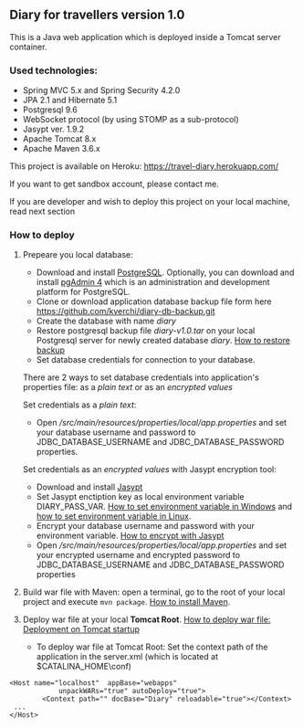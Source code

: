 ## Diary for travellers version 1.0
This is a Java web application which is deployed inside a Tomcat server container.

### Used technologies:
* Spring MVC 5.x and Spring Security 4.2.0
* JPA 2.1 and Hibernate 5.1
* Postgresql  9.6
* WebSocket protocol (by using STOMP as a sub-protocol)
* Jasypt ver. 1.9.2 
* Apache Tomcat 8.x
* Apache Maven 3.6.x

This project is available on Heroku: https://travel-diary.herokuapp.com/

If you want to get sandbox account, please contact me.

If you are developer and wish to deploy this project on your local machine, read next section

### How to deploy
1.  Prepeare you local database:
     * Download and install [PostgreSQL](https://www.postgresql.org/download/). Optionally, you can download and install [pgAdmin 4](https://www.pgadmin.org/download/) which is an administration and development platform for PostgreSQL.
     * Clone or download application database backup file form here https://github.com/kverchi/diary-db-backup.git
     * Create the database with name *diary*
     * Restore postgresql backup file *diary-v1.0.tar* on your local Postgresql server for newly created database *diary*. [How to restore backup](https://www.postgresql.org/docs/9.6/backup-dump.html#BACKUP-DUMP-RESTORE) 
     * Set database credentials for connection to your database. 
     
     There are 2 ways to set database credentials into application's properties file: as a *plain text* or as an *encrypted values*
     
     Set credentials as a *plain text*:
     * Open *<path-to-app>/src/main/resources/properties/local/app.properties* and set your database username and password to JDBC_DATABASE_USERNAME and JDBC_DATABASE_PASSWORD properties.
     
     Set credentials as an *encrypted values* with Jasypt encryption tool:
     * Download and install [Jasypt](http://www.jasypt.org/download.html)
     * Set Jasypt enctiption key as local environment variable DIARY_PASS_VAR. [How to set environment variable in Windows](https://www.computerhope.com/issues/ch000549.htm) and [how to set environment variable in Linux](https://www.tecmint.com/set-path-variable-linux-permanently/).
     * Encrypt your database username and password with your environment variable. [How to encrypt with Jasypt](https://apereo.atlassian.net/wiki/spaces/CASUM/pages/103261428/HOWTO+Use+Jasypt+to+encrypt+passwords+in+configuration+files)
     * Open *<path-to-app>/src/main/resources/properties/local/app.properties* and set your encrypted username and encrypted password to JDBC_DATABASE_USERNAME and JDBC_DATABASE_PASSWORD properties
     
2. Build war file with Maven: open a terminal, go to the root of your local project and execute `mvn package`. [How to install Maven](https://maven.apache.org/install.html).
3. Deploy war file at your local **Tomcat Root**. [How to deploy war file: Deployment on Tomcat startup](https://tomcat.apache.org/tomcat-8.0-doc/deployer-howto.html#Deployment_on_Tomcat_startup)
    * To deploy war file at Tomcat Root:
       Set the context path of the application in the server.xml (which is located at $CATALINA_HOME\conf)
```
<Host name="localhost"  appBase="webapps"
            unpackWARs="true" autoDeploy="true">
        <Context path="" docBase="Diary" reloadable="true"></Context>
 ...
</Host>
```

